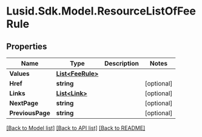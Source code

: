 # Lusid.Sdk.Model.ResourceListOfFeeRule

## Properties

Name | Type | Description | Notes
------------ | ------------- | ------------- | -------------
**Values** | [**List&lt;FeeRule&gt;**](FeeRule.md) |  | 
**Href** | **string** |  | [optional] 
**Links** | [**List&lt;Link&gt;**](Link.md) |  | [optional] 
**NextPage** | **string** |  | [optional] 
**PreviousPage** | **string** |  | [optional] 

[[Back to Model list]](../README.md#documentation-for-models) [[Back to API list]](../README.md#documentation-for-api-endpoints) [[Back to README]](../README.md)

